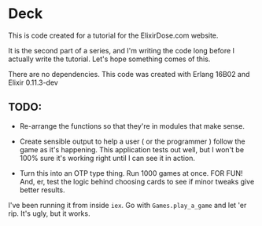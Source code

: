 # Deck

This is code created for a tutorial for the ElixirDose.com website.

It is the second part of a series, and I'm writing the code long before I actually write the tutorial.  Let's hope something comes of this.

There are no dependencies.  This code was created with Erlang 16B02 and Elixir 0.11.3-dev

## TODO: 

* Re-arrange the functions so that they're in modules that make sense. 

* Create sensible output to help a user ( or the programmer ) follow the game as it's happening.  This application tests out well, but I won't be 100% sure it's working right until I can see it in action.

* Turn this into an OTP type thing.  Run 1000 games at once. FOR FUN!  And, er, test the logic behind choosing cards to see if minor tweaks give better results.

I've been running it from inside `iex`.  Go with `Games.play_a_game` and let 'er rip.  It's ugly, but it works.

